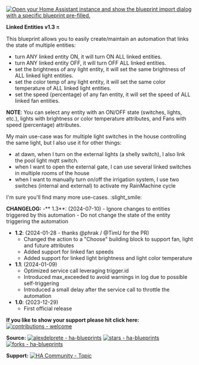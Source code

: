 [![Open your Home Assistant instance and show the blueprint import dialog with a specific blueprint pre-filled.](https://my.home-assistant.io/badges/blueprint_import.svg)](https://my.home-assistant.io/redirect/blueprint_import/?blueprint_url=https%3A%2F%2Fraw.githubusercontent.com%2Falexdelprete%2Fha-blueprints%2Fmain%2Fha-blueprint-linked-entities.yaml)

**Linked Entities v1.3** 🔛

This blueprint allows you to easily create/maintain an automation that links the state of multiple entities:
  - turn ANY linked entity ON, it will turn ON ALL linked entities.
  - turn ANY linked entity OFF, it will turn OFF ALL linked entities.
  - set the brightness of any light entity, it will set the same brightness of ALL linked light entities.
  - set the color temp of any light entity, it will set the same color temperature of ALL linked light entities.
  - set the speed (percentage) of any fan entity, it will set the speed of ALL linked fan entities.

**NOTE**: You can select any entity with an ON/OFF state (switches, lights, etc.), lights with brightness or color temperature attributes, and Fans with speed (percentage) attributes.

My main use-case was for multiple light switches in the house controlling the same light, but I also use it for other things:
  - at dawn, when I turn on the external lights (a shelly switch), I also link the pool light mqtt switch.
  - when I want to open the external gate, I can use several linked switches in multiple rooms of the house
  - when I want to manually turn on/off the irrigation system, I use two switches (internal and external) to activate my RainMachine cycle

I'm sure you'll find many more use-cases. :slight_smile:

**CHANGELOG:**
  -** 1.3**: (2024-07-10)
    - Ignore changes to entities triggered by this automation
    - Do not change the state of the entity triggering the automation
  - **1.2**: (2024-01-28 - thanks @phrak / @TimU for the PR)
    - Changed the action to a "Choose" building block to support fan, light and future attributes
    - Added support for linked fan speeds
    - Added support for linked light brightness and light color temperature
  - **1.1**: (2024-01-09)
    - Optimized service call leveraging trigger.id
    - Introduced max_exceeded to avoid warnings in log due to possible self-triggering
    - Introduced a small delay after the service call to throttle the automation
  - **1.0**: (2023-12-29)
    - First official release

**If you like to show your support please hit click here:**
[![contributions - welcome](https://img.shields.io/badge/contributions-welcome-blue)](https://www.paypal.com/donate/?hosted_button_id=8V9YE6S5E869G "PayPal Donation")

**Source:**
[![alexdelprete - ha-blueprints](https://img.shields.io/static/v1?label=alexdelprete&message=ha-blueprints&color=blue&logo=github)](https://github.com/alexdelprete/ha-blueprints/blob/main/ha-blueprint-linked-entities.yaml "Go to GitHub repo") [![stars - ha-blueprints](https://img.shields.io/github/stars/alexdelprete/ha-blueprints?style=social)](https://github.com/alexdelprete/ha-blueprints) [![forks - ha-blueprints](https://img.shields.io/github/forks/alexdelprete/ha-blueprints?style=social)](https://github.com/alexdelprete/ha-blueprints)

**Support:**
[![HA Community - Topic](https://img.shields.io/static/v1?label=HA+Community&message=Topic&color=2ea44f&logo=home-assistant)](https://community.home-assistant.io/t/linked-entities-keep-mutlple-entities-binary-state-in-sync-lights-switches-etc/662836?u=alexdelprete)
